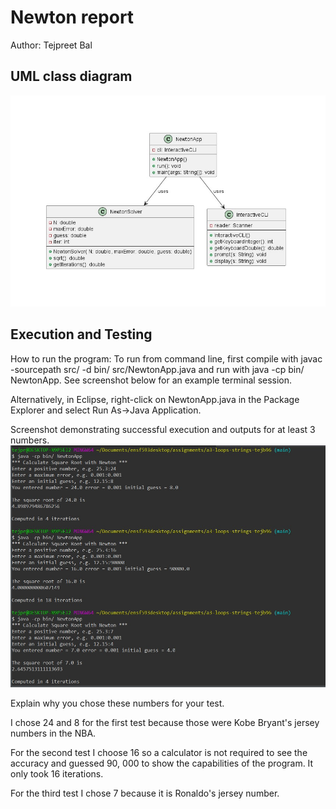 # Newton report
Author: Tejpreet Bal

## UML class diagram

![image1](newtonUML.jpg)

## Execution and Testing

How to run the program: To run from command line, first compile with javac -sourcepath src/ -d bin/ src/NewtonApp.java and run with java -cp bin/ NewtonApp. See screenshot below for an example terminal session.

Alternatively, in Eclipse, right-click on NewtonApp.java in the Package Explorer and select Run As->Java Application.

Screenshot demonstrating successful execution and outputs for at least 3 numbers. 
![image2](newtonRun.jpg)

Explain why you chose these numbers for your test.

I chose 24 and 8 for the first test because those were Kobe Bryant's jersey numbers in the NBA. 

For the second test I choose 16 so a calculator is not required to see the accuracy and guessed 90, 000 to show the capabilities of the program. It only took 16 iterations.

For the third test I chose 7 because it is Ronaldo's jersey number.